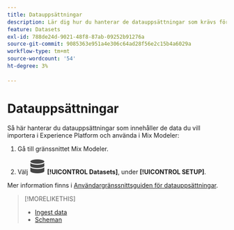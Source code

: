 ```yaml
---
title: Datauppsättningar
description: Lär dig hur du hanterar de datauppsättningar som krävs för att importera data till Mix Modeler.
feature: Datasets
exl-id: 788de24d-9021-48f8-87ab-09252b91276a
source-git-commit: 9085363e951a4e306c64ad28f56e2c15b4a6029a
workflow-type: tm+mt
source-wordcount: '54'
ht-degree: 3%

---
```


# Datauppsättningar

Så här hanterar du datauppsättningar som innehåller de data du vill importera i Experience Platform och använda i Mix Modeler:

1. Gå till gränssnittet Mix Modeler.

1. Välj ![Data](/help/assets//icons/Data.svg) **[!UICONTROL Datasets]**, under **[!UICONTROL SETUP]**.

Mer information finns i [Användargränssnittsguiden för datauppsättningar](https://experienceleague.adobe.com/docs/experience-platform/catalog/datasets/user-guide.html?lang=en).

>[!MORELIKETHIS]
>
>* [Ingest data](overview.md)
>* [Scheman](schemas.md)
